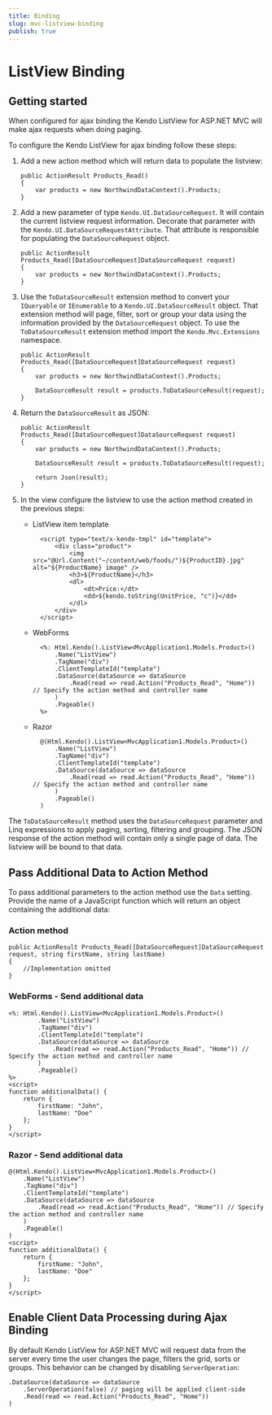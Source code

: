 ```yaml
---
title: Binding
slug: mvc-listview-binding
publish: true
---
```


# ListView Binding

## Getting started

When configured for ajax binding the Kendo ListView for ASP.NET MVC will make ajax requests when doing paging.

To configure the Kendo ListView for ajax binding follow these steps:

1.  Add a new action method which will return data to populate the listview:

        public ActionResult Products_Read()
        {
            var products = new NorthwindDataContext().Products;
        }
2.  Add a new parameter of type `Kendo.UI.DataSourceRequest`.
It will contain the current listview request information.
Decorate that parameter with the `Kendo.UI.DataSourceRequestAttribute`. That attribute is responsible for populating the `DataSourceRequest` object.

        public ActionResult Products_Read([DataSourceRequest]DataSourceRequest request)
        {
            var products = new NorthwindDataContext().Products;
        }
3.  Use the `ToDataSourceResult` extension method to convert your `IQueryable` or `IEnumerable` to a
`Kendo.UI.DataSourceResult` object. That extension method will page, filter, sort or group your data using the information provided by the
`DataSourceRequest` object. To use the `ToDataSourceResult` extension method import the `Kendo.Mvc.Extensions` namespace.

        public ActionResult Products_Read([DataSourceRequest]DataSourceRequest request)
        {
            var products = new NorthwindDataContext().Products;

            DataSourceResult result = products.ToDataSourceResult(request);
        }
4.  Return the `DataSourceResult` as JSON:

        public ActionResult Products_Read([DataSourceRequest]DataSourceRequest request)
        {
            var products = new NorthwindDataContext().Products;

            DataSourceResult result = products.ToDataSourceResult(request);

            return Json(result);
        }
5.  In the view configure the listview to use the action method created in the previous steps:
	- ListView item template

		  	<script type="text/x-kendo-tmpl" id="template">
    			<div class="product">
			        <img src="@Url.Content("~/content/web/foods/")${ProductID}.jpg" alt="${ProductName} image" />
			        <h3>${ProductName}</h3>
			        <dl>
			            <dt>Price:</dt>
			            <dd>${kendo.toString(UnitPrice, "c")}</dd>
			        </dl>
			    </div>
			</script>
    - WebForms

            <%: Html.Kendo().ListView<MvcApplication1.Models.Product>()
                .Name("ListView")
                .TagName("div")
				.ClientTemplateId("template")
                .DataSource(dataSource => dataSource                    
                    .Read(read => read.Action("Products_Read", "Home")) // Specify the action method and controller name
                )
                .Pageable()
            %>
    - Razor

            @(Html.Kendo().ListView<MvcApplication1.Models.Product>()
                .Name("ListView")
                .TagName("div")
				.ClientTemplateId("template")
                .DataSource(dataSource => dataSource                    
                    .Read(read => read.Action("Products_Read", "Home")) // Specify the action method and controller name
                )
                .Pageable()
            )


The `ToDataSourceResult` method uses the `DataSourceRequest` parameter and Linq expressions to apply paging, sorting, filtering and grouping.
The JSON response of the action method will contain only a single page of data. The listview will be bound to that data.

## Pass Additional Data to Action Method

To pass additional parameters to the action method use the `Data` setting. Provide the name of a JavaScript function which will return an object
containing the additional data:



### Action method

    public ActionResult Products_Read([DataSourceRequest]DataSourceRequest request, string firstName, string lastName)
    {
        //Implementation omitted
    }


### WebForms - Send additional data

    <%: Html.Kendo().ListView<MvcApplication1.Models.Product>()
            .Name("ListView")
            .TagName("div")
			.ClientTemplateId("template")
            .DataSource(dataSource => dataSource                    
                .Read(read => read.Action("Products_Read", "Home")) // Specify the action method and controller name
            )
            .Pageable()
    %>
    <script>
    function additionalData() {
        return {
            firstName: "John",
            lastName: "Doe"
        };
    }
    </script>


### Razor - Send additional data

    @(Html.Kendo().ListView<MvcApplication1.Models.Product>()
		.Name("ListView")
	    .TagName("div")
		.ClientTemplateId("template")
	    .DataSource(dataSource => dataSource                    
	        .Read(read => read.Action("Products_Read", "Home")) // Specify the action method and controller name
	    )
	    .Pageable()
    )
    <script>
    function additionalData() {
        return {
            firstName: "John",
            lastName: "Doe"
        };
    }
    </script>


## Enable Client Data Processing during Ajax Binding

By default Kendo ListView for ASP.NET MVC will request data from the server every time the user changes the page, filters the grid, sorts or groups. This behavior
can be changed by disabling `ServerOperation`:

    .DataSource(dataSource => dataSource        
        .ServerOperation(false) // paging will be applied client-side
        .Read(read => read.Action("Products_Read", "Home"))
    )
